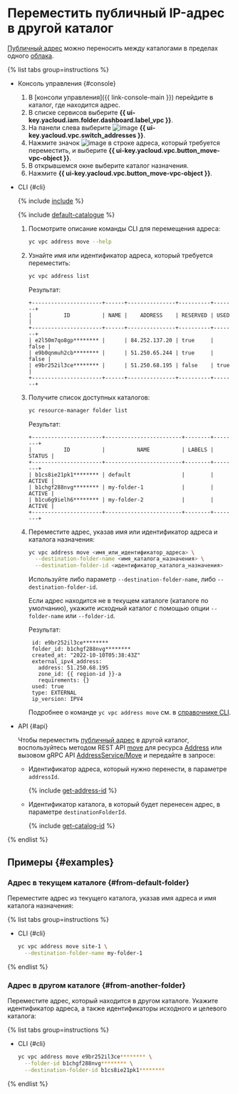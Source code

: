 # Переместить публичный IP-адрес в другой каталог

[Публичный адрес](../concepts/address.md) можно переносить между каталогами в пределах одного [облака](../../resource-manager/concepts/resources-hierarchy.md).

{% list tabs group=instructions %}

- Консоль управления {#console}

  1. В [консоли управления]({{ link-console-main }}) перейдите в каталог, где находится адрес.
  1. В списке сервисов выберите **{{ ui-key.yacloud.iam.folder.dashboard.label_vpc }}**.
  1. На панели слева выберите ![image](../../_assets/console-icons/map-pin.svg) **{{ ui-key.yacloud.vpc.switch_addresses }}**.
  1. Нажмите значок ![image](../../_assets/console-icons/ellipsis.svg) в строке адреса, который требуется переместить, и выберите **{{ ui-key.yacloud.vpc.button_move-vpc-object }}**.
  1. В открывшемся окне выберите каталог назначения.
  1. Нажмите **{{ ui-key.yacloud.vpc.button_move-vpc-object }}**.

- CLI {#cli}

  {% include [include](../../_includes/cli-install.md) %}

  {% include [default-catalogue](../../_includes/default-catalogue.md) %}

  1. Посмотрите описание команды CLI для перемещения адреса:

      ```bash
      yc vpc address move --help
      ```

  1. Узнайте имя или идентификатор адреса, который требуется переместить:

      ```bash
      yc vpc address list
      ```
      Результат:
      ```text
      +----------------------+------+---------------+----------+-------+
      |          ID          | NAME |    ADDRESS    | RESERVED | USED  |
      +----------------------+------+---------------+----------+-------+
      | e2l50m7qo8gp******** |      | 84.252.137.20 | true     | false |
      | e9b0qnmuh2cb******** |      | 51.250.65.244 | true     | false |
      | e9br252il3ce******** |      | 51.250.68.195 | false    | true  |
      +----------------------+------+---------------+----------+-------+
      ```

  1. Получите список доступных каталогов:

      ```bash
      yc resource-manager folder list
      ```

      Результат:
      ```text
      +----------------------+------------------------+--------+--------+
      |          ID          |          NAME          | LABELS | STATUS |
      +----------------------+------------------------+--------+--------+
      | b1cs8ie21pk1******** | default                |        | ACTIVE |
      | b1chgf288nvg******** | my-folder-1            |        | ACTIVE |
      | b1cu6g9ielh6******** | my-folder-2            |        | ACTIVE |
      +----------------------+------------------------+--------+--------+
      ```

  1. Переместите адрес, указав имя или идентификатор адреса и каталога назначения:

     ```bash
     yc vpc address move <имя_или_идентификатор_адреса> \
       --destination-folder-name <имя_каталога_назначения> \
       --destination-folder-id <идентификатор_каталога_назначения>
     ```
     Используйте либо параметр `--destination-folder-name`, либо `--destination-folder-id`.

     Если адрес находится не в текущем каталоге (каталоге по умолчанию), укажите исходный каталог с помощью опции `--folder-name` или `--folder-id`.

     Результат:

     ```text
      id: e9br252il3ce********
      folder_id: b1chgf288nvg********
      created_at: "2022-10-10T05:38:43Z"
      external_ipv4_address:
        address: 51.250.68.195
        zone_id: {{ region-id }}-a
        requirements: {}
      used: true
      type: EXTERNAL
      ip_version: IPV4
     ```

     Подробнее о команде `yc vpc address move` см. в [справочнике CLI](../../cli/cli-ref/managed-services/vpc/address/move.md).

- API {#api}

  Чтобы переместить [публичный адрес](../concepts/address.md#public-addresses) в другой каталог, воспользуйтесь методом REST API [move](../api-ref/Address/move) для ресурса [Address](../api-ref/Address/index.md) или вызовом gRPC API [AddressService/Move](../api-ref/grpc/address_service.md#Move) и передайте в запросе:

    * Идентификатор адреса, который нужно перенести, в параметре `addressId`.

      {% include [get-address-id](../../_includes/vpc/get-adress-id.md) %}

    * Идентификатор каталога, в который будет перенесен адрес, в параметре `destinationFolderId`.

      {% include [get-catalog-id](../../_includes/get-catalog-id.md) %}

{% endlist %}

## Примеры {#examples}

### Адрес в текущем каталоге {#from-default-folder}

Переместите адрес из текущего каталога, указав имя адреса и имя каталога назначения:

{% list tabs group=instructions %}

- CLI {#cli}

  ```bash
  yc vpc address move site-1 \
    --destination-folder-name my-folder-1
  ```

{% endlist %}

### Адрес в другом каталоге {#from-another-folder}

Переместите адрес, который находится в другом каталоге. Укажите идентификатор адреса, а также идентификаторы исходного и целевого каталога:

{% list tabs group=instructions %}

- CLI {#cli}

  ```bash
  yc vpc address move e9br252il3ce******** \
    --folder-id b1chgf288nvg******** \
    --destination-folder-id b1cs8ie21pk1********
  ```

{% endlist %}

